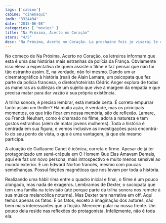 ```yaml
---
tags: ['cabine']
cabine: "cinemaqui"
imdb: "3324494"
date: "2015-06-08"
categories: [ "movies" ]
title: "Na Próxima, Acerto no Coração"
stars: "4/5"
desc: "Na Próxima, Acerto no Coração. La prochaine fois je viserai le coeur (France, 2014). Dirigido por Cédric Anger. Escrito por Cédric Anger, Yvan Stefanovitch. Com Guillaume Canet, Ana Girardot, Jean-Yves Berteloot, Patrick Azam, Arnaud Henriet, Douglas Attal, Pierick Tournier, Alexandre Carrière, François-Dominique Blin."
---
```

No começo de Na Próxima, Acerto no Coração, os letreiros informam que esta é uma das histórias mais estranhas da polícia da França. Obviamente isso eleva a expectativa de quem assiste o filme e faz pensar que não foi tão estranho assim. E, na verdade, não foi mesmo. Dando um ar cinematográfico à história (real) de Alain Lamare, um psicopata que fez parte da polícia francesa, o diretor/roteirista Cédric Anger explora de todas as maneiras as sutilezas de um sujeito que vive à margem da empatia e que precisa matar para dar vazão à sua própria existência.

A trilha sonora, é preciso lembrar, está metade certa. É correto empurrar tanto assim um thriller? Há muita ação, é verdade, mas os principais momentos, os que irão ficar em nossa memória, são de reflexão. Lamare, ou Franck Neuhart, como é chamado no filme, adora a natureza e tem gostos estranhos (além de matar jovens mulheres). Toda a história é centrada em sua figura, e vemos inclusive as investigações para encontrá-lo do seu ponto de vista, o que é uma vantagem, já que ele mesmo participa.

A atuação de Guillaume Canet é icônica, correta e firme. Apesar de já ter protagonizado um semi-crápula em O Homem Que Elas Amavam Demais, aqui ele faz um novo persona, mais introspectivo e muito menos sensível ao mundo exterior. É um Edward Norton francês, mesmo com poucas semelhanças. Possui feições magnéticas que nos levam por toda a história.

Realizando uma hábil rima entre o quadro inicial e final, o filme é um pouco alongado, mas nada de exageros. Lembramos de Dexter, o sociopata que tem uma família na televisão (até porque parte da trilha sonora nos remete à sua música melancólica noturna). Mas Dexter tem narrativa em off. Aqui temos apenas os fatos. E os fatos, exceto a imaginação dos autores, são bem mais interessantes que a ficção. Merecem pular na nossa frente. Um pouco dela reside nas reflexões do protagonista. Infelizmente, não é toda ela.

